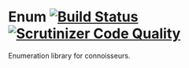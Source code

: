# Enum [![Build Status](https://travis-ci.org/fat-code/enum.svg?branch=master)](https://travis-ci.org/fat-code/enum)[![Scrutinizer Code Quality](https://scrutinizer-ci.com/g/fat-code/enum/badges/quality-score.png?b=master)](https://scrutinizer-ci.com/g/fat-code/enum/?branch=master)
Enumeration library for connoisseurs.
